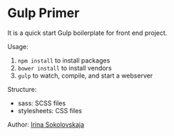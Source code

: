 # Gulp Primer

It is a quick start Gulp boilerplate for front end project.

Usage:

1. `npm install` to install packages
1. `bower install` to install vendors
1. `gulp` to watch, compile, and start a webserver

Structure:

- sass: SCSS files
- stylesheets: CSS files

Author: [Irina Sokolovskaja](http://github.com/ierhyna)
